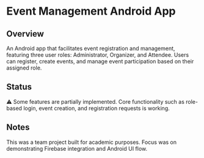 # Event Management Android App

## Overview
An Android app that facilitates event registration and management, featuring three user roles: Administrator, Organizer, and Attendee. Users can register, create events, and manage event participation based on their assigned role.

## Status
⚠️ Some features are partially implemented. Core functionality such as role-based login, event creation, and registration requests is working.

## Notes
This was a team project built for academic purposes. Focus was on demonstrating Firebase integration and Android UI flow.
